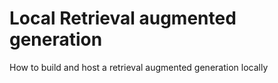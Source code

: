 # Local Retrieval augmented generation
How to build and host a retrieval augmented generation locally

